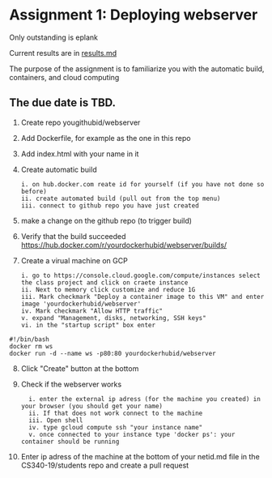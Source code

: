 # Assignment 1: Deploying webserver 

Only outstanding is eplank

Current results are in [results.md](http://github.com/CS340-19/webserver/blob/master/results.md)

The purpose of the assignment is to familiarize you with the automatic build, containers, and cloud computing

## The due date is TBD.

1. Create repo yougithubid/webserver
2. Add Dockerfile, for example as the one in this repo
3. Add index.html with your name in it
4. Create automatic build

       i. on hub.docker.com reate id for yourself (if you have not done so before)
       ii. create automated build (pull out from the top menu)
       iii. connect to github repo you have just created
5. make a change on the github repo (to trigger build)
6. Verify that the build succeeded https://hub.docker.com/r/yourdockerhubid/webserver/builds/
7. Create a virual machine on GCP

       i. go to https://console.cloud.google.com/compute/instances select the class project and click on craete instance
       ii. Next to memory click customize and reduce 1G
       iii. Mark checkmark "Deploy a container image to this VM" and enter image 'yourdockerhubid/webserver'
       iv. Mark checkmark "Allow HTTP traffic"
       v. expand "Management, disks, networking, SSH keys"
       vi. in the "startup script" box enter    
```    
#!/bin/bash
docker rm ws
docker run -d --name ws -p80:80 yourdockerhubid/webserver
```
8. Click "Create" button at the bottom
9. Check if the webserver works
       
         i. enter the external ip adress (for the machine you created) in your browser (you should get your name)
         ii. If that does not work connect to the machine
         iii. Open shell
         iv. type gcloud compute ssh "your instance name"
         v. once connected to your instance type 'docker ps': your container should be running
10. Enter ip adress of the machine at the bottom of your netid.md file in the CS340-19/students repo and create a pull request
         
